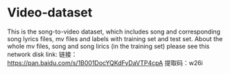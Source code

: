 # Video-dataset
This is the song-to-video dataset, which includes song and corresponding song lyrics files, mv files and labels with training set and test set. About the whole mv files, song and song lirics (in the training set) please see this network disk link: 
链接：https://pan.baidu.com/s/1B001DocYQKdFyDaVTP4cpA 
提取码：w26i

